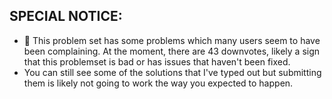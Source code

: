 ## SPECIAL NOTICE:
- 🚫 This problem set has some problems which many users seem to have been complaining. At the moment, there are 43 downvotes, likely
  a sign that this problemset is bad or has issues that haven't been fixed.
- You can still see some of the solutions that I've typed out but submitting them is likely not going to work the way you expected to happen.
  
